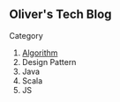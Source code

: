 ## Oliver's Tech Blog

Category

1. [Algorithm](algorithm/index.md)
2. Design Pattern
3. Java
4. Scala
5. JS
